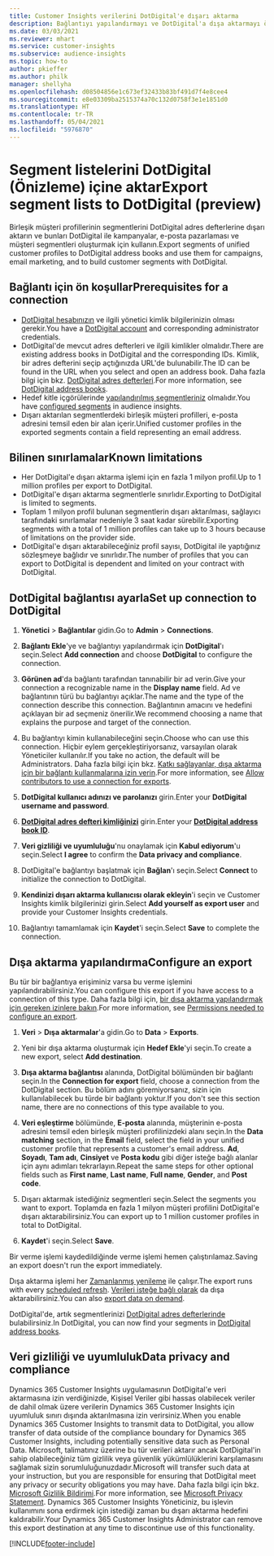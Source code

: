 ```yaml
---
title: Customer Insights verilerini DotDigital'e dışarı aktarma
description: Bağlantıyı yapılandırmayı ve DotDigital'a dışa aktarmayı öğrenin.
ms.date: 03/03/2021
ms.reviewer: mhart
ms.service: customer-insights
ms.subservice: audience-insights
ms.topic: how-to
author: pkieffer
ms.author: philk
manager: shellyha
ms.openlocfilehash: d08504856e1c673ef32433b83bf491d7f4e8cee4
ms.sourcegitcommit: e8e03309ba2515374a70c132d0758f3e1e1851d0
ms.translationtype: HT
ms.contentlocale: tr-TR
ms.lasthandoff: 05/04/2021
ms.locfileid: "5976870"
---
```

# <a name="export-segment-lists-to-dotdigital-preview"></a><span data-ttu-id="dab26-103">Segment listelerini DotDigital (Önizleme) içine aktar</span><span class="sxs-lookup"><span data-stu-id="dab26-103">Export segment lists to DotDigital (preview)</span></span>

<span data-ttu-id="dab26-104">Birleşik müşteri profillerinin segmentlerini DotDigital adres defterlerine dışarı aktarın ve bunları DotDigital ile kampanyalar, e-posta pazarlaması ve müşteri segmentleri oluşturmak için kullanın.</span><span class="sxs-lookup"><span data-stu-id="dab26-104">Export segments of unified customer profiles to DotDigital address books and use them for campaigns, email marketing, and to build customer segments with DotDigital.</span></span> 

## <a name="prerequisites-for-a-connection"></a><span data-ttu-id="dab26-105">Bağlantı için ön koşullar</span><span class="sxs-lookup"><span data-stu-id="dab26-105">Prerequisites for a connection</span></span>

-   <span data-ttu-id="dab26-106">[DotDigital hesabınızın](https://dotdigital.com/) ve ilgili yönetici kimlik bilgilerinizin olması gerekir.</span><span class="sxs-lookup"><span data-stu-id="dab26-106">You have a [DotDigital account](https://dotdigital.com/) and corresponding administrator credentials.</span></span>
-   <span data-ttu-id="dab26-107">DotDigital'de mevcut adres defterleri ve ilgili kimlikler olmalıdır.</span><span class="sxs-lookup"><span data-stu-id="dab26-107">There are existing address books in DotDigital and the corresponding IDs.</span></span> <span data-ttu-id="dab26-108">Kimlik, bir adres defterini seçip açtığınızda URL'de bulunabilir.</span><span class="sxs-lookup"><span data-stu-id="dab26-108">The ID can be found in the URL when you select and open an address book.</span></span> <span data-ttu-id="dab26-109">Daha fazla bilgi için bkz. [DotDigital adres defterleri](https://support.dotdigital.com/hc/articles/212211968-Creating-an-address-book).</span><span class="sxs-lookup"><span data-stu-id="dab26-109">For more information, see [DotDigital address books](https://support.dotdigital.com/hc/articles/212211968-Creating-an-address-book).</span></span>
-   <span data-ttu-id="dab26-110">Hedef kitle içgörülerinde [yapılandırılmış segmentleriniz](segments.md) olmalıdır.</span><span class="sxs-lookup"><span data-stu-id="dab26-110">You have [configured segments](segments.md) in audience insights.</span></span>
-   <span data-ttu-id="dab26-111">Dışarı aktarılan segmentlerdeki birleşik müşteri profilleri, e-posta adresini temsil eden bir alan içerir.</span><span class="sxs-lookup"><span data-stu-id="dab26-111">Unified customer profiles in the exported segments contain a field representing an email address.</span></span>

## <a name="known-limitations"></a><span data-ttu-id="dab26-112">Bilinen sınırlamalar</span><span class="sxs-lookup"><span data-stu-id="dab26-112">Known limitations</span></span>

- <span data-ttu-id="dab26-113">Her DotDigital'e dışarı aktarma işlemi için en fazla 1 milyon profil.</span><span class="sxs-lookup"><span data-stu-id="dab26-113">Up to 1 million profiles per export to DotDigital.</span></span>
- <span data-ttu-id="dab26-114">DotDigital'e dışarı aktarma segmentlerle sınırlıdır.</span><span class="sxs-lookup"><span data-stu-id="dab26-114">Exporting to DotDigital is limited to segments.</span></span>
- <span data-ttu-id="dab26-115">Toplam 1 milyon profil bulunan segmentlerin dışarı aktarılması, sağlayıcı tarafındaki sınırlamalar nedeniyle 3 saat kadar sürebilir.</span><span class="sxs-lookup"><span data-stu-id="dab26-115">Exporting segments with a total of 1 million profiles can take up to 3 hours because of limitations on the provider side.</span></span> 
- <span data-ttu-id="dab26-116">DotDigital'e dışarı aktarabileceğiniz profil sayısı, DotDigital ile yaptığınız sözleşmeye bağlıdır ve sınırlıdır.</span><span class="sxs-lookup"><span data-stu-id="dab26-116">The number of profiles that you can export to DotDigital is dependent and limited on your contract with DotDigital.</span></span>

## <a name="set-up-connection-to-dotdigital"></a><span data-ttu-id="dab26-117">DotDigital bağlantısı ayarla</span><span class="sxs-lookup"><span data-stu-id="dab26-117">Set up connection to DotDigital</span></span>

1. <span data-ttu-id="dab26-118">**Yönetici** > **Bağlantılar** gidin.</span><span class="sxs-lookup"><span data-stu-id="dab26-118">Go to **Admin** > **Connections**.</span></span>

1. <span data-ttu-id="dab26-119">**Bağlantı Ekle**'ye ve bağlantıyı yapılandırmak için **DotDigital**'ı seçin.</span><span class="sxs-lookup"><span data-stu-id="dab26-119">Select **Add connection** and choose **DotDigital** to configure the connection.</span></span>

1. <span data-ttu-id="dab26-120">**Görünen ad**'da bağlantı tarafından tanınabilir bir ad verin.</span><span class="sxs-lookup"><span data-stu-id="dab26-120">Give your connection a recognizable name in the **Display name** field.</span></span> <span data-ttu-id="dab26-121">Ad ve bağlantının türü bu bağlantıyı açıklar.</span><span class="sxs-lookup"><span data-stu-id="dab26-121">The name and the type of the connection describe this connection.</span></span> <span data-ttu-id="dab26-122">Bağlantının amacını ve hedefini açıklayan bir ad seçmeniz önerilir.</span><span class="sxs-lookup"><span data-stu-id="dab26-122">We recommend choosing a name that explains the purpose and target of the connection.</span></span>

1. <span data-ttu-id="dab26-123">Bu bağlantıyı kimin kullanabileceğini seçin.</span><span class="sxs-lookup"><span data-stu-id="dab26-123">Choose who can use this connection.</span></span> <span data-ttu-id="dab26-124">Hiçbir eylem gerçekleştiriyorsanız, varsayılan olarak Yöneticiler kullanılır.</span><span class="sxs-lookup"><span data-stu-id="dab26-124">If you take no action, the default will be Administrators.</span></span> <span data-ttu-id="dab26-125">Daha fazla bilgi için bkz. [Katkı sağlayanlar, dışa aktarma için bir bağlantı kullanmalarına izin verin](connections.md#allow-contributors-to-use-a-connection-for-exports).</span><span class="sxs-lookup"><span data-stu-id="dab26-125">For more information, see [Allow contributors to use a connection for exports](connections.md#allow-contributors-to-use-a-connection-for-exports).</span></span>

1. <span data-ttu-id="dab26-126">**DotDigital kullanıcı adınızı ve parolanızı** girin.</span><span class="sxs-lookup"><span data-stu-id="dab26-126">Enter your **DotDigital username and password**.</span></span>

1. <span data-ttu-id="dab26-127">**[DotDigital adres defteri kimliğinizi](https://support.dotdigital.com/hc/articles/212211968-Creating-an-address-book)** girin.</span><span class="sxs-lookup"><span data-stu-id="dab26-127">Enter your **[DotDigital address book ID](https://support.dotdigital.com/hc/articles/212211968-Creating-an-address-book)**.</span></span>

1. <span data-ttu-id="dab26-128">**Veri gizliliği ve uyumluluğu**'nu onaylamak için **Kabul ediyorum**'u seçin.</span><span class="sxs-lookup"><span data-stu-id="dab26-128">Select **I agree** to confirm the **Data privacy and compliance**.</span></span>

1. <span data-ttu-id="dab26-129">DotDigital'e bağlantıyı başlatmak için **Bağlan**'ı seçin.</span><span class="sxs-lookup"><span data-stu-id="dab26-129">Select **Connect** to initialize the connection to DotDigital.</span></span>

1. <span data-ttu-id="dab26-130">**Kendinizi dışarı aktarma kullanıcısı olarak ekleyin**'i seçin ve Customer Insights kimlik bilgilerinizi girin.</span><span class="sxs-lookup"><span data-stu-id="dab26-130">Select **Add yourself as export user** and provide your Customer Insights credentials.</span></span>

1. <span data-ttu-id="dab26-131">Bağlantıyı tamamlamak için **Kaydet**'i seçin.</span><span class="sxs-lookup"><span data-stu-id="dab26-131">Select **Save** to complete the connection.</span></span> 

## <a name="configure-an-export"></a><span data-ttu-id="dab26-132">Dışa aktarma yapılandırma</span><span class="sxs-lookup"><span data-stu-id="dab26-132">Configure an export</span></span>

<span data-ttu-id="dab26-133">Bu tür bir bağlantıya erişiminiz varsa bu verme işlemini yapılandırabilirsiniz.</span><span class="sxs-lookup"><span data-stu-id="dab26-133">You can configure this export if you have access to a connection of this type.</span></span> <span data-ttu-id="dab26-134">Daha fazla bilgi için, [bir dışa aktarma yapılandırmak için gereken izinlere bakın](export-destinations.md#set-up-a-new-export).</span><span class="sxs-lookup"><span data-stu-id="dab26-134">For more information, see [Permissions needed to configure an export](export-destinations.md#set-up-a-new-export).</span></span>

1. <span data-ttu-id="dab26-135">**Veri** > **Dışa aktarmalar**'a gidin.</span><span class="sxs-lookup"><span data-stu-id="dab26-135">Go to **Data** > **Exports**.</span></span>

1. <span data-ttu-id="dab26-136">Yeni bir dışa aktarma oluşturmak için **Hedef Ekle**'yi seçin.</span><span class="sxs-lookup"><span data-stu-id="dab26-136">To create a new export, select **Add destination**.</span></span>

1. <span data-ttu-id="dab26-137">**Dışa aktarma bağlantısı** alanında, DotDigital bölümünden bir bağlantı seçin.</span><span class="sxs-lookup"><span data-stu-id="dab26-137">In the **Connection for export** field, choose a connection from the DotDigital section.</span></span> <span data-ttu-id="dab26-138">Bu bölüm adını göremiyorsanız, sizin için kullanılabilecek bu türde bir bağlantı yoktur.</span><span class="sxs-lookup"><span data-stu-id="dab26-138">If you don't see this section name, there are no connections of this type available to you.</span></span>


1. <span data-ttu-id="dab26-139">**Veri eşleştirme** bölümünde, **E-posta** alanında, müşterinin e-posta adresini temsil eden birleşik müşteri profilinizdeki alanı seçin.</span><span class="sxs-lookup"><span data-stu-id="dab26-139">In the **Data matching** section, in the **Email** field, select the field in your unified customer profile that represents a customer's email address.</span></span> <span data-ttu-id="dab26-140">**Ad**, **Soyadı**, **Tam adı**, **Cinsiyet** ve **Posta kodu** gibi diğer isteğe bağlı alanlar için aynı adımları tekrarlayın.</span><span class="sxs-lookup"><span data-stu-id="dab26-140">Repeat the same steps for other optional fields such as **First name**, **Last name**, **Full name**, **Gender**, and **Post code**.</span></span>

1. <span data-ttu-id="dab26-141">Dışarı aktarmak istediğiniz segmentleri seçin.</span><span class="sxs-lookup"><span data-stu-id="dab26-141">Select the segments you want to export.</span></span> <span data-ttu-id="dab26-142">Toplamda en fazla 1 milyon müşteri profilini DotDigital'e dışarı aktarabilirsiniz.</span><span class="sxs-lookup"><span data-stu-id="dab26-142">You can export up to 1 million customer profiles in total to DotDigital.</span></span>

1. <span data-ttu-id="dab26-143">**Kaydet**'i seçin.</span><span class="sxs-lookup"><span data-stu-id="dab26-143">Select **Save**.</span></span>

<span data-ttu-id="dab26-144">Bir verme işlemi kaydedildiğinde verme işlemi hemen çalıştırılamaz.</span><span class="sxs-lookup"><span data-stu-id="dab26-144">Saving an export doesn't run the export immediately.</span></span>

<span data-ttu-id="dab26-145">Dışa aktarma işlemi her [Zamanlanmış yenileme](system.md#schedule-tab) ile çalışır.</span><span class="sxs-lookup"><span data-stu-id="dab26-145">The export runs with every [scheduled refresh](system.md#schedule-tab).</span></span> <span data-ttu-id="dab26-146">[Verileri isteğe bağlı olarak](export-destinations.md#run-exports-on-demand) da dışa aktarabilirsiniz.</span><span class="sxs-lookup"><span data-stu-id="dab26-146">You can also [export data on demand](export-destinations.md#run-exports-on-demand).</span></span> 
 
<span data-ttu-id="dab26-147">DotDigital'de, artık segmentlerinizi [DotDigital adres defterlerinde](https://support.dotdigital.com/hc/articles/212211968-Creating-an-address-book) bulabilirsiniz.</span><span class="sxs-lookup"><span data-stu-id="dab26-147">In DotDigital, you can now find your segments in [DotDigital address books](https://support.dotdigital.com/hc/articles/212211968-Creating-an-address-book).</span></span>


## <a name="data-privacy-and-compliance"></a><span data-ttu-id="dab26-148">Veri gizliliği ve uyumluluk</span><span class="sxs-lookup"><span data-stu-id="dab26-148">Data privacy and compliance</span></span>

<span data-ttu-id="dab26-149">Dynamics 365 Customer Insights uygulamasının DotDigital'e veri aktarmasına izin verdiğinizde, Kişisel Veriler gibi hassas olabilecek veriler de dahil olmak üzere verilerin Dynamics 365 Customer Insights için uyumluluk sınırı dışında aktarılmasına izin verirsiniz.</span><span class="sxs-lookup"><span data-stu-id="dab26-149">When you enable Dynamics 365 Customer Insights to transmit data to DotDigital, you allow transfer of data outside of the compliance boundary for Dynamics 365 Customer Insights, including potentially sensitive data such as Personal Data.</span></span> <span data-ttu-id="dab26-150">Microsoft, talimatınız üzerine bu tür verileri aktarır ancak DotDigital'in sahip olabileceğiniz tüm gizlilik veya güvenlik yükümlülüklerini karşılamasını sağlamak sizin sorumluluğunuzdadır.</span><span class="sxs-lookup"><span data-stu-id="dab26-150">Microsoft will transfer such data at your instruction, but you are responsible for ensuring that DotDigital meet any privacy or security obligations you may have.</span></span> <span data-ttu-id="dab26-151">Daha fazla bilgi için bkz. [Microsoft Gizlilik Bildirimi](https://go.microsoft.com/fwlink/?linkid=396732).</span><span class="sxs-lookup"><span data-stu-id="dab26-151">For more information, see [Microsoft Privacy Statement](https://go.microsoft.com/fwlink/?linkid=396732).</span></span>
<span data-ttu-id="dab26-152">Dynamics 365 Customer Insights Yöneticiniz, bu işlevin kullanımını sona erdirmek için istediği zaman bu dışarı aktarma hedefini kaldırabilir.</span><span class="sxs-lookup"><span data-stu-id="dab26-152">Your Dynamics 365 Customer Insights Administrator can remove this export destination at any time to discontinue use of this functionality.</span></span>


[!INCLUDE[footer-include](../includes/footer-banner.md)]
